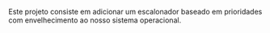 Este projeto consiste em adicionar um escalonador baseado em prioridades com envelhecimento ao nosso sistema operacional.

